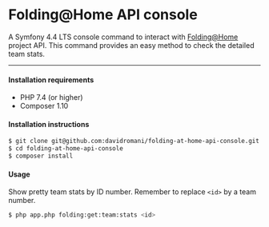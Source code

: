 Folding@Home API console
========================

A Symfony 4.4 LTS console command to interact with [Folding@Home](https://foldingathome.org) project API. This command provides an easy method to check the detailed team stats.

---

#### Installation requirements

* PHP 7.4 (or higher)
* Composer 1.10

#### Installation instructions

```bash
$ git clone git@github.com:davidromani/folding-at-home-api-console.git
$ cd folding-at-home-api-console
$ composer install
```

#### Usage

Show pretty team stats by ID number. Remember to replace `<id>` by a team number.

```bash
$ php app.php folding:get:team:stats <id>
```
